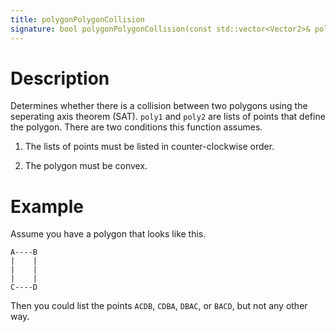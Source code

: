 ```yaml
---
title: polygonPolygonCollision
signature: bool polygonPolygonCollision(const std::vector<Vector2>& poly1, const std::vector<Vector2>&poly2)
---
```


# Description
Determines whether there is a collision between two polygons using the seperating axis theorem (SAT). `poly1` and `poly2` are lists of points that define the polygon. There are two conditions this function assumes. 

1. The lists of points must be listed in counter-clockwise order.

2. The polygon must be convex.


# Example
Assume you have a polygon that looks like this. 
```
A----B
|    |
|    |
|    |
C----D
```

Then you could list the points `ACDB`, `CDBA`, `DBAC`, or `BACD`, but not any other way.


